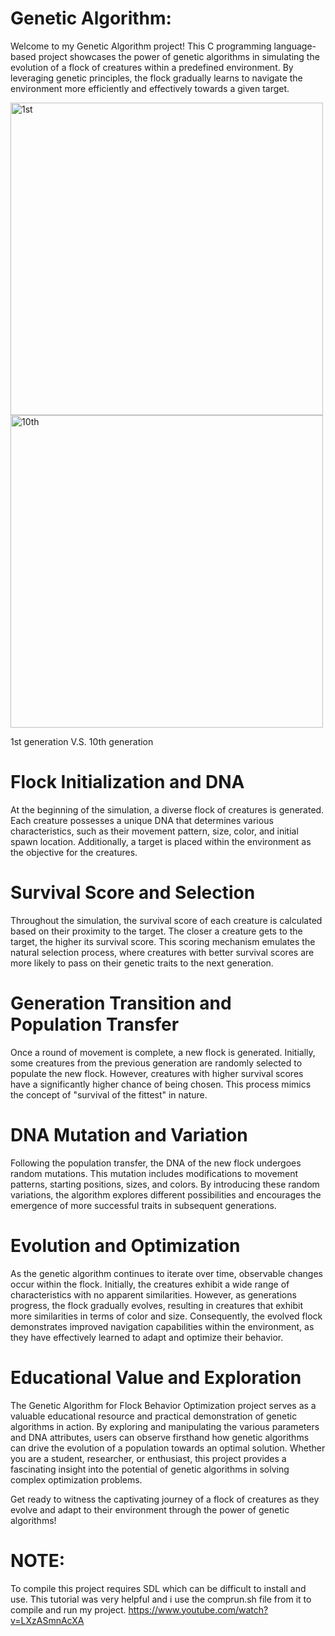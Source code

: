 # Genetic Algorithm:
Welcome to my Genetic Algorithm project! This C programming language-based project showcases the power of genetic algorithms in simulating the evolution of a flock of creatures within a predefined environment. By leveraging genetic principles, the flock gradually learns to navigate the environment more efficiently and effectively towards a given target.


<img width="500" alt="1st" src="https://github.com/Joshua-Uni/Genetic-Algorithm/assets/112139913/1313dddb-e4a9-49ff-9423-f4bda8625cf3">

<img width="500" alt="10th" src="https://github.com/Joshua-Uni/Genetic-Algorithm/assets/112139913/01ccc8c0-84f0-417a-9957-8c5415601265">

1st generation V.S. 10th generation




# Flock Initialization and DNA

At the beginning of the simulation, a diverse flock of creatures is generated. Each creature possesses a unique DNA that determines various characteristics, such as their movement pattern, size, color, and initial spawn location. Additionally, a target is placed within the environment as the objective for the creatures.

# Survival Score and Selection

Throughout the simulation, the survival score of each creature is calculated based on their proximity to the target. The closer a creature gets to the target, the higher its survival score. This scoring mechanism emulates the natural selection process, where creatures with better survival scores are more likely to pass on their genetic traits to the next generation.

# Generation Transition and Population Transfer

Once a round of movement is complete, a new flock is generated. Initially, some creatures from the previous generation are randomly selected to populate the new flock. However, creatures with higher survival scores have a significantly higher chance of being chosen. This process mimics the concept of "survival of the fittest" in nature.

# DNA Mutation and Variation

Following the population transfer, the DNA of the new flock undergoes random mutations. This mutation includes modifications to movement patterns, starting positions, sizes, and colors. By introducing these random variations, the algorithm explores different possibilities and encourages the emergence of more successful traits in subsequent generations.

# Evolution and Optimization

As the genetic algorithm continues to iterate over time, observable changes occur within the flock. Initially, the creatures exhibit a wide range of characteristics with no apparent similarities. However, as generations progress, the flock gradually evolves, resulting in creatures that exhibit more similarities in terms of color and size. Consequently, the evolved flock demonstrates improved navigation capabilities within the environment, as they have effectively learned to adapt and optimize their behavior.

# Educational Value and Exploration

The Genetic Algorithm for Flock Behavior Optimization project serves as a valuable educational resource and practical demonstration of genetic algorithms in action. By exploring and manipulating the various parameters and DNA attributes, users can observe firsthand how genetic algorithms can drive the evolution of a population towards an optimal solution. Whether you are a student, researcher, or enthusiast, this project provides a fascinating insight into the potential of genetic algorithms in solving complex optimization problems.

Get ready to witness the captivating journey of a flock of creatures as they evolve and adapt to their environment through the power of genetic algorithms!

# NOTE:
To compile this project requires SDL which can be difficult to install and use. This tutorial was very helpful and i use the comprun.sh file from it to compile and run my project. https://www.youtube.com/watch?v=LXzASmnAcXA
